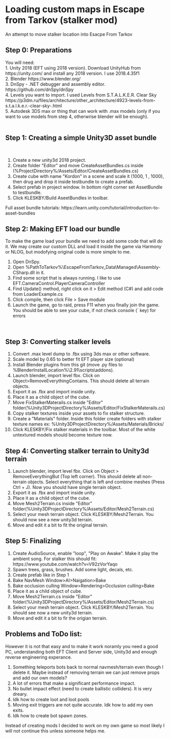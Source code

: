 # Loading custom maps in Escape from Tarkov (stalker mod)
 An attempt to move stalker location into Esacpe From Tarkov

<h2>Step 0: Preparations</h2>
You will need: <br>
1. Unity 2018 (EFT using 2018 version). Download UnityHub from https://unity.com/ and install any 2018 version. I use 2018.4.35f1<br>
2. Blender https://www.blender.org/ <br>
3. DnSpy -  .NET debugger and assembly editor. https://github.com/dnSpy/dnSpy <br>
4. Levels you want to import. I used Levels from S.T.A.L.K.E.R. Clear Sky https://p3dm.ru/files/architecture/other_architecture/4923-levels-from-s.t.a.l.k.e.r.-clear-sky-.html <br>
5. Autodesk 3DS max or thing that can work with .max models (only if you want to use models from step 4, otherwrise blender will be enough). <br>
<br>
<h2>Step 1: Creating a simple Unity3D asset bundle</h2><br>
<ol>
  <li>Create a new unity3d 2018 project.</li>
  <li>Create folder "Editor" and move CreateAssetBundles.cs inside (%ProjectDirectory%/Assets/Editor/CreateAssetBundles.cs)</li>
  <li>Create cube with name "Kordon" in a scene and scale it (1000, 1 , 1000), then drug and drop it inside testbundle to create a prefab.</li>
  <li>Select prefab in project window. In bottom right corner set AssetBundle to testbundle.</li>
  <li>Click KLESKBY/Build AseetBundles in toolbar.</li>
</ol> 
Full asset bundle tutorials: https://learn.unity.com/tutorial/introduction-to-asset-bundles
<br>
<h2>Step 2: Making EFT load our bundle</h2>
To make the game load your bundle we need to add some code that will do it. We may create our custom DLL and load it inside the game via Harmony or NLOG, but modofying original code is more simple to me.<br>
<ol>
	<li>Open DnSpy.</li>
	<li>Open %PathToTarkov%\EscapeFromTarkov_Data\Managed\Assembly-CSharp.dll in it.</li>
	<li>Find some script that is always running. I like to use EFT.CameraControl.PlayerCameraController </li>
	<li>Find Update() method, right click on it > Edit method (C#) and add code from LoaderExample.cs</li>
	<li>Click compile, then click File > Save module</li>
	<li>Launch the game, go to raid, press F11 when you finally join the game. You should be able to see your cube, if not check console (` key) for errors </li>
</ol>
<br>
<h2>Step 3: Converting stalker levels</h2>
<ol>
	<li>Convert .max level dump to .fbx using 3ds max or other software.</li>
	<li>Scale model by 0.65 to better fit EFT player size (optional)</li>
	<li>Install Blender plugins from this git (move .py files to %BlenderInstallLocation%\2.91\scripts\addons). </li>
	<li>Launch blender, import level fbx. Click on Object>RemoveEverythingContains. This should delete all terrain objects.</li>
	<li>Export it as .fbx and import inside unity.</li>
	<li>Place it as a child object of the cube.</li>
	<li>Move FixStalkerMaterails.cs inside "Editor" folder(%Unity3DProjectDirectory%/Assets/Editor/FixStalkerMaterails.cs)</li>
	<li>Copy stalker textures inside your assets to fix stalker structure.</li>
	<li>Create a "Materials" folder. Inside this folder create folders with stalker texture names ex: %Unity3DProjectDirectory%/Assets/Materials/Bricks/</li>
	<li>Click KLESKBY/Fix stalker materials in the toolbar. Most of the white untextured models should become texture now.</li>
</ol>	
<h2>Step 4: Converting stalker terrain to Unity3d terrain</h2>
<ol>
	<li>Launch blender, import level fbx. Click on Object > RemoveEverythingBut (Top left corner). This should delete all non-terrain objects. Select everything that is left and combine meshes (Press Ctrl + J). Now you should have single terrain object.</li>
	<li>Export it as .fbx and import inside unity.</li>
	<li>Place it as a child object of the cube.</li>
	<li>Move Mesh2Terrain.cs inside "Editor" folder(%Unity3DProjectDirectory%/Assets/Editor/Mesh2Terrain.cs)</li>
	<li>Select your mesh terrain object. Click KLESKBY/Mesh2Terrain. You should now see a new unity3d terrain.</li>
	<li>Move and edit it a bit to fit the original terrain.</li>
</ol>	

<h2>Step 5: Finalizing </h2>
<ol>
	<li>Create AudioSource, enable "loop", "Play on Awake". Make it play the ambient song. For stalker this should fit: https://www.youtube.com/watch?v=V92zVorYaqo</li>
	<li>Spawn trees, grass, brushes. Add some light, decals, etc.</li>
	<li>Create prefab like in Step 1</li>
	<li>Bake NavMesh Window>AI>Naigation>Bake</li>
	<li>Bake occlusion culling Window>Rendering>Occlusion culling>Bake</li>
	<li>Place it as a child object of cube.</li>
	<li>Move Mesh2Terrain.cs inside "Editor" folder(%Unity3DProjectDirectory%/Assets/Editor/Mesh2Terrain.cs)</li>
	<li>Select your mesh terrain object. Click KLESKBY/Mesh2Terrain. You should see now a new unity3d terrain.</li>
	<li>Move and edit it a bit to fir the origian terrain.</li>
</ol>	

<h2>Problems and ToDo list:</h2>
However it is not that easy and to make it work noramly you need a good PC, understanding both EFT Client and Server side, Unity3d and enough reverse engineering experance.
<ol>
	<li>Something teleports bots back to normal navmesh/terrain even though I delete it. Maybe instead of removing terrain we can just remove props and add our own models?</li>
	<li>A lot of errors that make a significant performance impact.</li>
	<li>No bullet impact effect (need to create ballistic colliders). It is very dreary.</li>
	<li>Idk how to create loot and loot pools</li>
	<li>Moving exit triggers are not quite accurate. Idk how to add my own exits.</li>
	<li>Idk how to create bot spawn zones.</li>
</ol>	
Instead of creating mods I decided to work on my own game so most likely I will not continue this unless someone helps me.